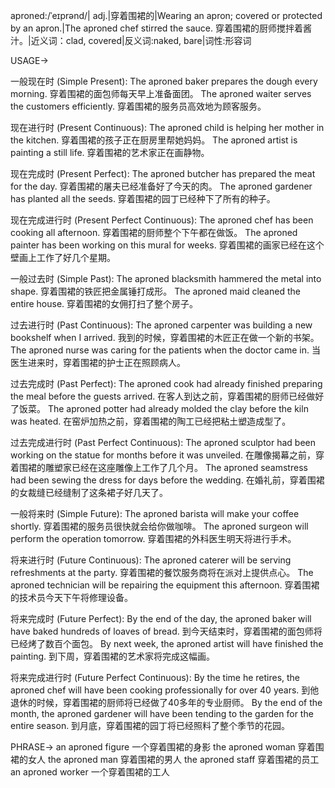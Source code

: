 aproned:/ˈeɪprənd/| adj.|穿着围裙的|Wearing an apron; covered or protected by an apron.|The aproned chef stirred the sauce. 穿着围裙的厨师搅拌着酱汁。|近义词：clad, covered|反义词:naked, bare|词性:形容词

USAGE->

一般现在时 (Simple Present):
The aproned baker prepares the dough every morning.  穿着围裙的面包师每天早上准备面团。
The aproned waiter serves the customers efficiently.  穿着围裙的服务员高效地为顾客服务。

现在进行时 (Present Continuous):
The aproned child is helping her mother in the kitchen. 穿着围裙的孩子正在厨房里帮她妈妈。
The aproned artist is painting a still life. 穿着围裙的艺术家正在画静物。


现在完成时 (Present Perfect):
The aproned butcher has prepared the meat for the day. 穿着围裙的屠夫已经准备好了今天的肉。
The aproned gardener has planted all the seeds. 穿着围裙的园丁已经种下了所有的种子。

现在完成进行时 (Present Perfect Continuous):
The aproned chef has been cooking all afternoon. 穿着围裙的厨师整个下午都在做饭。
The aproned painter has been working on this mural for weeks. 穿着围裙的画家已经在这个壁画上工作了好几个星期。


一般过去时 (Simple Past):
The aproned blacksmith hammered the metal into shape. 穿着围裙的铁匠把金属锤打成形。
The aproned maid cleaned the entire house. 穿着围裙的女佣打扫了整个房子。


过去进行时 (Past Continuous):
The aproned carpenter was building a new bookshelf when I arrived. 我到的时候，穿着围裙的木匠正在做一个新的书架。
The aproned nurse was caring for the patients when the doctor came in. 当医生进来时，穿着围裙的护士正在照顾病人。


过去完成时 (Past Perfect):
The aproned cook had already finished preparing the meal before the guests arrived. 在客人到达之前，穿着围裙的厨师已经做好了饭菜。
The aproned potter had already molded the clay before the kiln was heated. 在窑炉加热之前，穿着围裙的陶工已经把粘土塑造成型了。


过去完成进行时 (Past Perfect Continuous):
The aproned sculptor had been working on the statue for months before it was unveiled. 在雕像揭幕之前，穿着围裙的雕塑家已经在这座雕像上工作了几个月。
The aproned seamstress had been sewing the dress for days before the wedding. 在婚礼前，穿着围裙的女裁缝已经缝制了这条裙子好几天了。


一般将来时 (Simple Future):
The aproned barista will make your coffee shortly. 穿着围裙的服务员很快就会给你做咖啡。
The aproned surgeon will perform the operation tomorrow.  穿着围裙的外科医生明天将进行手术。


将来进行时 (Future Continuous):
The aproned caterer will be serving refreshments at the party. 穿着围裙的餐饮服务商将在派对上提供点心。
The aproned technician will be repairing the equipment this afternoon. 穿着围裙的技术员今天下午将修理设备。


将来完成时 (Future Perfect):
By the end of the day, the aproned baker will have baked hundreds of loaves of bread. 到今天结束时，穿着围裙的面包师将已经烤了数百个面包。
By next week, the aproned artist will have finished the painting. 到下周，穿着围裙的艺术家将完成这幅画。



将来完成进行时 (Future Perfect Continuous):
By the time he retires, the aproned chef will have been cooking professionally for over 40 years. 到他退休的时候，穿着围裙的厨师将已经做了40多年的专业厨师。
By the end of the month, the aproned gardener will have been tending to the garden for the entire season. 到月底，穿着围裙的园丁将已经照料了整个季节的花园。


PHRASE->
an aproned figure 一个穿着围裙的身影
the aproned woman 穿着围裙的女人
the aproned man 穿着围裙的男人
the aproned staff  穿着围裙的员工
an aproned worker 一个穿着围裙的工人
